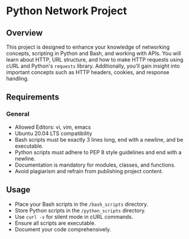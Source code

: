 # Python Network Project

## Overview
This project is designed to enhance your knowledge of networking concepts, scripting in Python and Bash, and working with APIs. You will learn about HTTP, URL structure, and how to make HTTP requests using cURL and Python's `requests` library. Additionally, you'll gain insight into important concepts such as HTTP headers, cookies, and response handling.

## Requirements
### General
- Allowed Editors: vi, vim, emacs
- Ubuntu 20.04 LTS compatibility
- Bash scripts must be exactly 3 lines long, end with a newline, and be executable.
- Python scripts must adhere to PEP 8 style guidelines and end with a newline.
- Documentation is mandatory for modules, classes, and functions.
- Avoid plagiarism and refrain from publishing project content.

## Usage
- Place your Bash scripts in the `/bash_scripts` directory.
- Store Python scripts in the `/python_scripts` directory.
- Use `curl -s` for silent mode in cURL commands.
- Ensure all scripts are executable.
- Document your code comprehensively.
